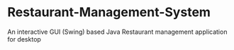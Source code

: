 # Restaurant-Management-System
An interactive GUI (Swing) based Java  Restaurant management application for desktop
